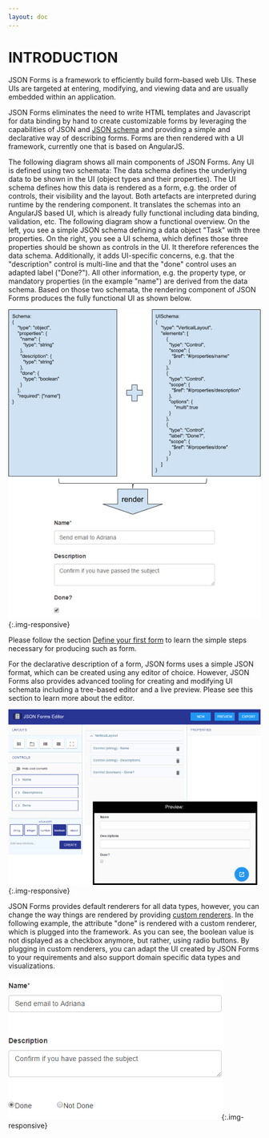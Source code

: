 ```yaml
---
layout: doc
---
```

INTRODUCTION
============

JSON Forms is a framework to efficiently build form-based web UIs. These UIs are targeted at entering, modifying, and viewing data and are usually embedded within an application.

JSON Forms eliminates the need to write HTML templates and Javascript for data binding by hand to create customizable forms by leveraging the capabilities of JSON and [JSON schema](http://json-schema.org) and providing a simple and declarative way of describing forms. Forms are then rendered with a UI framework, currently one that is based on AngularJS.

The following diagram shows all main components of JSON Forms. Any UI is defined using two schemata: The data schema defines the underlying data to be shown in the UI (object types and their properties). The UI schema defines how this data is rendered as a form, e.g. the order of controls, their visibility and the layout. Both artefacts are interpreted during runtime by the rendering component. It translates the schemas into an AngularJS based UI, which is already fully functional including data binding, validation, etc. The following diagram show a functional overview. On the left, you see a simple JSON schema defining a data object "Task" with three properties. On the right, you see a UI schema, which defines those three properties should be shown as controls in the UI. It therefore references the data schema. Additionally, it adds UI-specific concerns, e.g. that the "description" control is multi-line and that the "done" control uses an adapted label ("Done?"). All other information, e.g. the property type, or mandatory properties (in the example "name") are derived from the data schema.
Based on those two schemata, the rendering component of JSON Forms produces the fully functional UI as shown below.

![JSON Forms Overview](../../images/docs/introduction.overview.png){:.img-responsive}

Please follow the section [Define your first form](#/docs/firstform) to learn the simple steps necessary for producing such as form.

For the declarative description of a form, JSON forms uses a simple JSON format, which can be created using any editor of choice. However, JSON Forms also provides advanced tooling for creating and modifying UI schemata including a tree-based editor and a live preview. Please see this section to learn more about the editor.

![JSON Forms Editor](../../images/docs/introduction.jsonformseditor.png){:.img-responsive}

JSON Forms provides default renderers for all data types, however, you can change the way things are rendered by providing [custom renderers](#/docs/customrenderer). In the following example, the attribute "done" is rendered with a custom renderer, which is plugged into the framework. As you can see, the boolean value is not displayed as a checkbox anymore, but rather, using radio buttons. By plugging in custom renderers, you can adapt the UI created by JSON Forms to your requirements and also support domain specific data types and visualizations.

![JSON Forms](../../images/docs/introduction.jsonforms.png){:.img-responsive}
